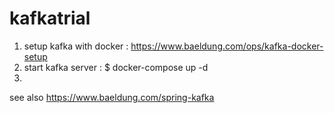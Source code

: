 # kafkatrial

1) setup kafka with docker : https://www.baeldung.com/ops/kafka-docker-setup
2) start kafka server : $ docker-compose up -d
3) 


see also https://www.baeldung.com/spring-kafka